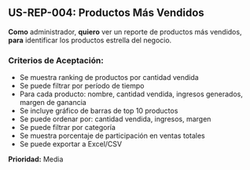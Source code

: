 ## US-REP-004: Productos Más Vendidos
**Como** administrador,
**quiero** ver un reporte de productos más vendidos,
**para** identificar los productos estrella del negocio.

### Criterios de Aceptación:
- Se muestra ranking de productos por cantidad vendida
- Se puede filtrar por período de tiempo
- Para cada producto: nombre, cantidad vendida, ingresos generados, margen de ganancia
- Se incluye gráfico de barras de top 10 productos
- Se puede ordenar por: cantidad vendida, ingresos, margen
- Se puede filtrar por categoría
- Se muestra porcentaje de participación en ventas totales
- Se puede exportar a Excel/CSV

**Prioridad:** Media
